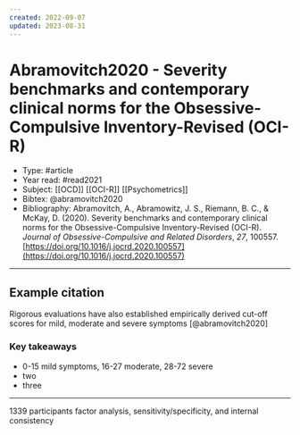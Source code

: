 ```yaml
---
created: 2022-09-07
updated: 2023-08-31
---
```

# Abramovitch2020 - Severity benchmarks and contemporary clinical norms for the Obsessive-Compulsive Inventory-Revised (OCI-R)
* Type:  #article
* Year read: #read2021
* Subject: [[OCD]] [[OCI-R]] [[Psychometrics]]
* Bibtex: @abramovitch2020
* Bibliography: Abramovitch, A., Abramowitz, J. S., Riemann, B. C., & McKay, D. (2020). Severity benchmarks and contemporary clinical norms for the Obsessive-Compulsive Inventory-Revised (OCI-R). _Journal of Obsessive-Compulsive and Related Disorders_, _27_, 100557. [https://doi.org/10.1016/j.jocrd.2020.100557](https://doi.org/10.1016/j.jocrd.2020.100557)
---
## Example citation

Rigorous evaluations have also established empirically derived cut-off scores for mild, moderate and severe symptoms [@abramovitch2020]

### Key takeaways
* 0-15 mild symptoms, 16-27 moderate, 28-72 severe
* two
* three

---

1339 participants
factor analysis, sensitivity/specificity, and internal consistency

